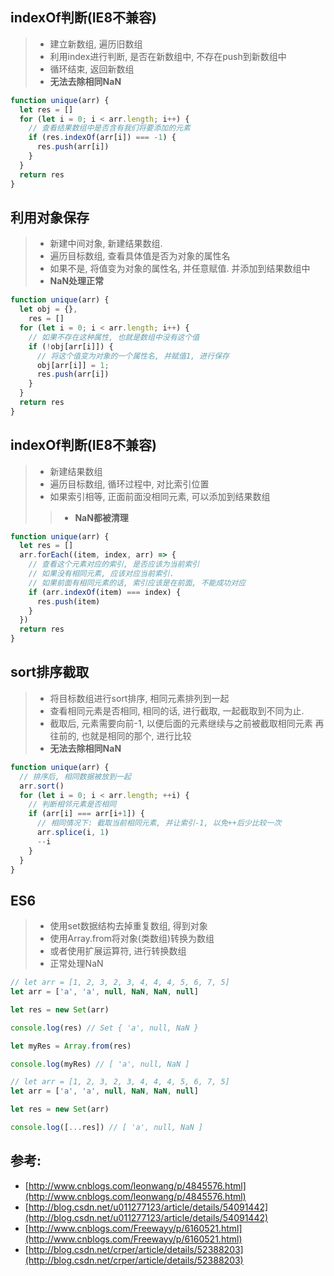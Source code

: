 ## indexOf判断(IE8不兼容)
> * 建立新数组, 遍历旧数组
> * 利用index进行判断, 是否在新数组中, 不存在push到新数组中
> * 循环结束, 返回新数组
> * **无法去除相同NaN**
```js
function unique(arr) {
  let res = []
  for (let i = 0; i < arr.length; i++) {
    // 查看结果数组中是否含有我们将要添加的元素
    if (res.indexOf(arr[i]) === -1) {
      res.push(arr[i])
    }
  }
  return res
}
```

## 利用对象保存
> * 新建中间对象, 新建结果数组.
> * 遍历目标数组, 查看具体值是否为对象的属性名
> * 如果不是, 将值变为对象的属性名, 并任意赋值. 并添加到结果数组中
> * **NaN处理正常**
```js
function unique(arr) {
  let obj = {},
    res = []
  for (let i = 0; i < arr.length; i++) {
    // 如果不存在这种属性, 也就是数组中没有这个值
    if (!obj[arr[i]]) {
      // 将这个值变为对象的一个属性名, 并赋值1, 进行保存
      obj[arr[i]] = 1;
      res.push(arr[i])
    }
  }
  return res
}
```

## indexOf判断(IE8不兼容)
> * 新建结果数组
> * 遍历目标数组, 循环过程中, 对比索引位置
> * 如果索引相等, 正面前面没相同元素, 可以添加到结果数组
> > * **NaN都被清理**
```js
function unique(arr) {
  let res = []
  arr.forEach((item, index, arr) => {
    // 查看这个元素对应的索引, 是否应该为当前索引
    // 如果没有相同元素, 应该对应当前索引.
    // 如果前面有相同元素的话, 索引应该是在前面, 不能成功对应
    if (arr.indexOf(item) === index) {
      res.push(item)
    }
  })
  return res
}
```

## sort排序截取
> * 将目标数组进行sort排序, 相同元素排列到一起
> * 查看相同元素是否相同, 相同的话, 进行截取, 一起截取到不同为止.
> * 截取后, 元素需要向前-1, 以便后面的元素继续与之前被截取相同元素 再往前的, 也就是相同的那个, 进行比较
> * **无法去除相同NaN**
```js
function unique(arr) {
  // 排序后, 相同数据被放到一起
  arr.sort()
  for (let i = 0; i < arr.length; ++i) {
    // 判断相邻元素是否相同
    if (arr[i] === arr[i+1]) {
      // 相同情况下: 截取当前相同元素, 并让索引-1, 以免++后少比较一次
      arr.splice(i, 1)
      --i
    }
  }
}
```

## ES6
> * 使用set数据结构去掉重复数组, 得到对象
> * 使用Array.from将对象(类数组)转换为数组
> * 或者使用扩展运算符, 进行转换数组
> * 正常处理NaN
```js
// let arr = [1, 2, 3, 2, 3, 4, 4, 4, 5, 6, 7, 5]
let arr = ['a', 'a', null, NaN, NaN, null]

let res = new Set(arr)

console.log(res) // Set { 'a', null, NaN }

let myRes = Array.from(res)

console.log(myRes) // [ 'a', null, NaN ]
```
```js
// let arr = [1, 2, 3, 2, 3, 4, 4, 4, 5, 6, 7, 5]
let arr = ['a', 'a', null, NaN, NaN, null]

let res = new Set(arr)

console.log([...res]) // [ 'a', null, NaN ]
```

## 参考:
* [http://www.cnblogs.com/leonwang/p/4845576.html](http://www.cnblogs.com/leonwang/p/4845576.html)
* [http://blog.csdn.net/u011277123/article/details/54091442](http://blog.csdn.net/u011277123/article/details/54091442)
* [http://www.cnblogs.com/Freewayy/p/6160521.html](http://www.cnblogs.com/Freewayy/p/6160521.html)
* [http://blog.csdn.net/crper/article/details/52388203](http://blog.csdn.net/crper/article/details/52388203)

